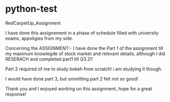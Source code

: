 # python-test
RedCarpetUp_Assignment

I have done this assignement in a phase of schedule filled with university exams, appoligies from my side.

Concerning the ASSIGNMENT:-
  I have done the Part 1 of the assignment till my maximum knowlegde of stock market and relevant details, although
  I did RESERACH and completed part1 till Q3.2!!
  
  Part 2 required of me to study bokeh from scratch!
  i am studying it though.
  
  I would have done part 3, but ommitting part 2 felt not so good! 
  
  Thank you and I enjoyed working on this assignment, hope for a great response!
